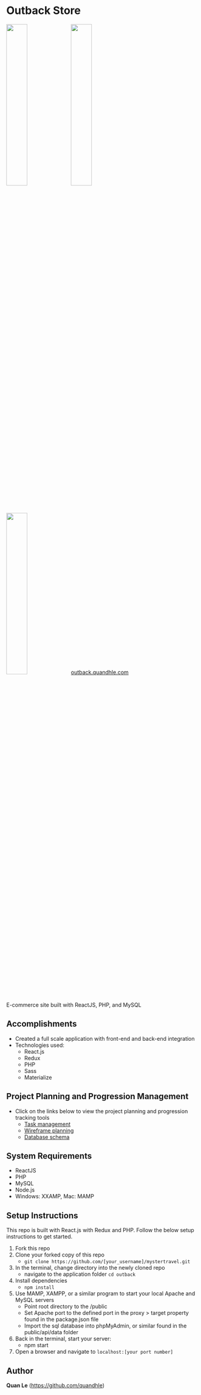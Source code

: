# Outback Store
<img src="https://readme-screenshots.s3-us-west-1.amazonaws.com/outback1.png" width="33%" height="auto"> <img src="https://readme-screenshots.s3-us-west-1.amazonaws.com/outback2.png" width="33%" height="auto"> <img src="https://readme-screenshots.s3-us-west-1.amazonaws.com/outback3.png" width="33%" height="auto">
<a href="https://outback.quandhle.com/">outback.quandhle.com</a>
<br>E-commerce site built with ReactJS, PHP, and MySQL

## Accomplishments
- Created a full scale application with front-end and back-end integration
- Technologies used:
   - React.js
   - Redux
   - PHP
   - Sass
   - Materialize

## Project Planning and Progression Management
- Click on the links below to view the project planning and progression tracking tools
   - <a href="https://www.meistertask.com/projects/d5wdruhifd/join/" target="_blank">Task management</a>
   - <a href="https://www.figma.com/file/Xmh37OwoBnlSgdptWpvYidkO/Myster-Travel?node-id=0%3A1" target="_blank">Wireframe planning</a>
   - <a href="https://dbdesigner.page.link/aRYkTggDqqMi98sE8" target="_blank">Database schema</a>
   
## System Requirements
- ReactJS
- PHP
- MySQL
- Node.js
- Windows: XXAMP, Mac: MAMP

## Setup Instructions
This repo is built with React.js with Redux and PHP. Follow the below setup instructions to get started.
  1. Fork this repo
  2. Clone your forked copy of this repo
     - `git clone https://github.com/[your_username]/mystertravel.git`
  3. In the terminal, change directory into the newly cloned repo
     - navigate to the application folder `cd outback`
  4. Install dependencies
     - `npm install`
  5. Use MAMP, XAMPP, or a similar program to start your local Apache and MySQL servers
     - Point root directory to the /public
     - Set Apache port to the defined port in the proxy > target property found in the package.json file
     - Import the sql database into phpMyAdmin, or similar found in the public/api/data folder
  6. Back in the terminal, start your server:
     - npm start
  7. Open a browser and navigate to `localhost:[your port number]`

## Author
**Quan Le** (https://github.com/quandhle)
